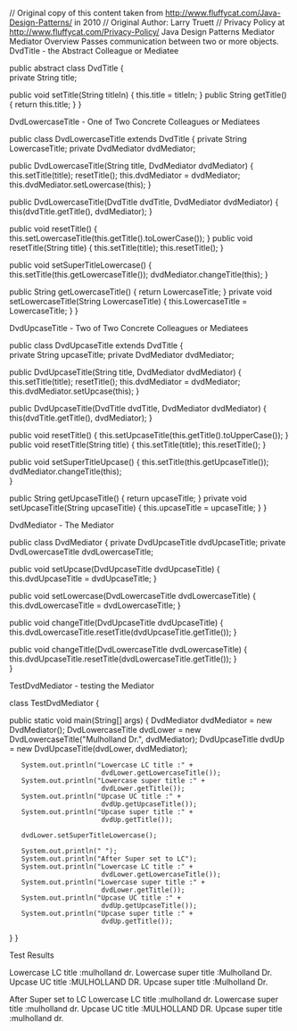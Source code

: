 // Original copy of this content taken from http://www.fluffycat.com/Java-Design-Patterns/ in 2010
// Original Author: Larry Truett
// Privacy Policy at http://www.fluffycat.com/Privacy-Policy/
Java Design Patterns Mediator
Mediator Overview
Passes communication between two or more objects.
DvdTitle - the Abstract Colleague or Mediatee

public abstract class DvdTitle {  
   private String title; 
   
   public void setTitle(String titleIn) {
       this.title = titleIn;
   }
   public String getTitle() {
       return this.title;
   }
}

DvdLowercaseTitle - One of Two Concrete Colleagues or Mediatees

public class DvdLowercaseTitle extends DvdTitle {
   private String LowercaseTitle;
   private DvdMediator dvdMediator;
    
   public DvdLowercaseTitle(String title, DvdMediator dvdMediator) {
       this.setTitle(title);
       resetTitle();
       this.dvdMediator = dvdMediator;
       this.dvdMediator.setLowercase(this);
   }    
   
   public DvdLowercaseTitle(DvdTitle dvdTitle, 
                            DvdMediator dvdMediator) {
       this(dvdTitle.getTitle(), dvdMediator);
   }     
   
   public void resetTitle() {
       this.setLowercaseTitle(this.getTitle().toLowerCase());
   }
   public void resetTitle(String title) {
       this.setTitle(title);
       this.resetTitle();
   }
   
   public void setSuperTitleLowercase() {
       this.setTitle(this.getLowercaseTitle());
       dvdMediator.changeTitle(this);
   }
   
   public String getLowercaseTitle() {
       return LowercaseTitle;
   }
   private void setLowercaseTitle(String LowercaseTitle) {
       this.LowercaseTitle = LowercaseTitle;
   }
}

DvdUpcaseTitle - Two of Two Concrete Colleagues or Mediatees

public class DvdUpcaseTitle extends DvdTitle {  
   private String upcaseTitle;
   private DvdMediator dvdMediator;
    
   public DvdUpcaseTitle(String title, 
                         DvdMediator dvdMediator) {
       this.setTitle(title);
       resetTitle();
       this.dvdMediator = dvdMediator;
       this.dvdMediator.setUpcase(this);
   }    
   
   public DvdUpcaseTitle(DvdTitle dvdTitle, 
                         DvdMediator dvdMediator) {
       this(dvdTitle.getTitle(), dvdMediator);
   }       
   
   public void resetTitle() {
       this.setUpcaseTitle(this.getTitle().toUpperCase());
   }
   public void resetTitle(String title) {
       this.setTitle(title);
       this.resetTitle();
   }    
   
   public void setSuperTitleUpcase() {
       this.setTitle(this.getUpcaseTitle());
       dvdMediator.changeTitle(this);       
   }
   
   public String getUpcaseTitle() {
      return upcaseTitle;
   }
   private void setUpcaseTitle(String upcaseTitle) {
       this.upcaseTitle = upcaseTitle;
   }
}

DvdMediator - The Mediator

public class DvdMediator {
   private DvdUpcaseTitle dvdUpcaseTitle; 
   private DvdLowercaseTitle dvdLowercaseTitle;    
   
   public void setUpcase(DvdUpcaseTitle dvdUpcaseTitle) {
       this.dvdUpcaseTitle = dvdUpcaseTitle;
   } 
   
   public void setLowercase(DvdLowercaseTitle dvdLowercaseTitle) {
       this.dvdLowercaseTitle = dvdLowercaseTitle;
   }   
   
   public void changeTitle(DvdUpcaseTitle dvdUpcaseTitle) {
       this.dvdLowercaseTitle.resetTitle(dvdUpcaseTitle.getTitle());
   }
   
   public void changeTitle(DvdLowercaseTitle dvdLowercaseTitle) {
       this.dvdUpcaseTitle.resetTitle(dvdLowercaseTitle.getTitle());
   }   
}

TestDvdMediator - testing the Mediator

class TestDvdMediator {            
    
   public static void main(String[] args) {
       DvdMediator dvdMediator = new DvdMediator();
       DvdLowercaseTitle dvdLower = 
         new DvdLowercaseTitle("Mulholland Dr.", dvdMediator);
       DvdUpcaseTitle dvdUp = 
         new DvdUpcaseTitle(dvdLower, dvdMediator);
       
       System.out.println("Lowercase LC title :" + 
                           dvdLower.getLowercaseTitle());
       System.out.println("Lowercase super title :" + 
                           dvdLower.getTitle());   
       System.out.println("Upcase UC title :" + 
                           dvdUp.getUpcaseTitle());
       System.out.println("Upcase super title :" + 
                           dvdUp.getTitle());   
       
       dvdLower.setSuperTitleLowercase();
       
       System.out.println(" ");
       System.out.println("After Super set to LC");
       System.out.println("Lowercase LC title :" + 
                           dvdLower.getLowercaseTitle());
       System.out.println("Lowercase super title :" + 
                           dvdLower.getTitle());
       System.out.println("Upcase UC title :" + 
                           dvdUp.getUpcaseTitle());
       System.out.println("Upcase super title :" + 
                           dvdUp.getTitle());
   }
}      

Test Results

Lowercase LC title :mulholland dr.
Lowercase super title :Mulholland Dr.
Upcase UC title :MULHOLLAND DR.
Upcase super title :Mulholland Dr.
 
After Super set to LC
Lowercase LC title :mulholland dr.
Lowercase super title :mulholland dr.
Upcase UC title :MULHOLLAND DR.
Upcase super title :mulholland dr.




